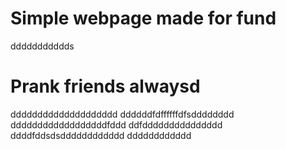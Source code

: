 # Simple webpage made for fund
ddddddddddds
# Prank friends alwaysd
dddddddddddddddddddd
ddddddfdffffffdfsdddddddd
ddddddddddddddddddfddd
ddfddddddddddddddd
ddddfddsdsdddddddddddd
dddddddddddd